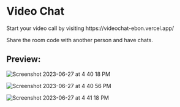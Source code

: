 
<h1>Video Chat</h1>
<p>Start your video call by visiting https://videochat-ebon.vercel.app/</p>
<p>Share the room code with another person and have chats.</p>
<h2>Preview:</h2>

![Screenshot 2023-06-27 at 4 40 18 PM](https://github.com/Sahilll15/Video-chat/assets/109215419/a988c262-dedc-4204-a80e-9c37bb13156f)

![Screenshot 2023-06-27 at 4 40 56 PM](https://github.com/Sahilll15/Video-chat/assets/109215419/2e91c6ca-0d09-44bb-ba8a-0493a6a67d9e)


![Screenshot 2023-06-27 at 4 41 18 PM](https://github.com/Sahilll15/Video-chat/assets/109215419/47d45cf2-39c6-4395-ae11-4a50eef00d6c)
